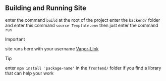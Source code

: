 ## Building and Running Site
enter the command `build` at the root of the project
enter the `backend/` folder and enter this command `source Template.env`
then just enter the command `run`

>[!IMPORTANT]
>site runs here with your username [Vapor-Link](https://codermerlin.academy/vapor/user-name/)

>[!TIP]
>enter `npm install 'package-name'` in the `frontend/` folder if you find a library that can help your work





